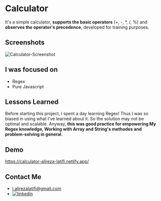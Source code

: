 
# Calculator

It's a simple calculator, **supports the basic operators** (+, -, *, /, %) and **observes the operator's precedence**, developed for training purposes.


## Screenshots

![Calculator-Screenshot](https://user-images.githubusercontent.com/92823582/173245226-517bf59b-d9dc-498e-86c7-9850a4e3238c.jpg)

## I was focused on 

- Regex
- Pure Javascript


## Lessons Learned

Before starting this project, I spent a day learning Regex! Thus I was so biased in using what I've learned about it. So the solution may not be optimal and scalable. Anyway, **this was good practice for empowering My Regex knowledge, Working with Array and String's methodes and problem-solving in general**. 


## Demo
https://calculator-alireza-latifi.netlify.app/


## Contact Me

- l.alirezalatifi@gmail.com
- [![linkedin](https://img.shields.io/badge/linkedin-0A66C2?style=for-the-badge&logo=linkedin&logoColor=white)](https://www.linkedin.com/in/alirezalatifi/)



